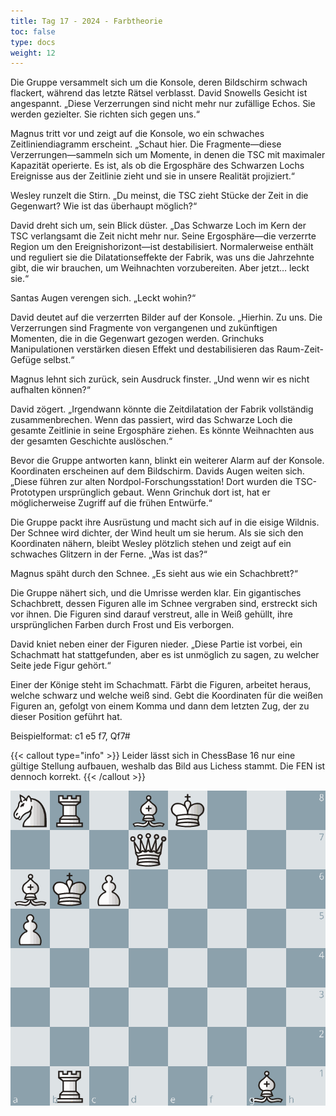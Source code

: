 ```yaml
---
title: Tag 17 - 2024 - Farbtheorie
toc: false
type: docs
weight: 12
---
```


Die Gruppe versammelt sich um die Konsole, deren Bildschirm schwach flackert, während das letzte Rätsel verblasst. David Snowells Gesicht ist angespannt. „Diese Verzerrungen sind nicht mehr nur zufällige Echos. Sie werden gezielter. Sie richten sich gegen uns.“

Magnus tritt vor und zeigt auf die Konsole, wo ein schwaches Zeitliniendiagramm erscheint. „Schaut hier. Die Fragmente—diese Verzerrungen—sammeln sich um Momente, in denen die TSC mit maximaler Kapazität operierte. Es ist, als ob die Ergosphäre des Schwarzen Lochs Ereignisse aus der Zeitlinie zieht und sie in unsere Realität projiziert.“

Wesley runzelt die Stirn. „Du meinst, die TSC zieht Stücke der Zeit in die Gegenwart? Wie ist das überhaupt möglich?“

David dreht sich um, sein Blick düster. „Das Schwarze Loch im Kern der TSC verlangsamt die Zeit nicht mehr nur. Seine Ergosphäre—die verzerrte Region um den Ereignishorizont—ist destabilisiert. Normalerweise enthält und reguliert sie die Dilatationseffekte der Fabrik, was uns die Jahrzehnte gibt, die wir brauchen, um Weihnachten vorzubereiten. Aber jetzt… leckt sie.“

Santas Augen verengen sich. „Leckt wohin?“

David deutet auf die verzerrten Bilder auf der Konsole. „Hierhin. Zu uns. Die Verzerrungen sind Fragmente von vergangenen und zukünftigen Momenten, die in die Gegenwart gezogen werden. Grinchuks Manipulationen verstärken diesen Effekt und destabilisieren das Raum-Zeit-Gefüge selbst.“

Magnus lehnt sich zurück, sein Ausdruck finster. „Und wenn wir es nicht aufhalten können?“

David zögert. „Irgendwann könnte die Zeitdilatation der Fabrik vollständig zusammenbrechen. Wenn das passiert, wird das Schwarze Loch die gesamte Zeitlinie in seine Ergosphäre ziehen. Es könnte Weihnachten aus der gesamten Geschichte auslöschen.“

Bevor die Gruppe antworten kann, blinkt ein weiterer Alarm auf der Konsole. Koordinaten erscheinen auf dem Bildschirm. Davids Augen weiten sich. „Diese führen zur alten Nordpol-Forschungsstation! Dort wurden die TSC-Prototypen ursprünglich gebaut. Wenn Grinchuk dort ist, hat er möglicherweise Zugriff auf die frühen Entwürfe.“

Die Gruppe packt ihre Ausrüstung und macht sich auf in die eisige Wildnis. Der Schnee wird dichter, der Wind heult um sie herum. Als sie sich den Koordinaten nähern, bleibt Wesley plötzlich stehen und zeigt auf ein schwaches Glitzern in der Ferne. „Was ist das?“

Magnus späht durch den Schnee. „Es sieht aus wie ein Schachbrett?“

Die Gruppe nähert sich, und die Umrisse werden klar. Ein gigantisches Schachbrett, dessen Figuren alle im Schnee vergraben sind, erstreckt sich vor ihnen. Die Figuren sind darauf verstreut, alle in Weiß gehüllt, ihre ursprünglichen Farben durch Frost und Eis verborgen.

David kniet neben einer der Figuren nieder. „Diese Partie ist vorbei, ein Schachmatt hat stattgefunden, aber es ist unmöglich zu sagen, zu welcher Seite jede Figur gehört.“

Einer der Könige steht im Schachmatt. Färbt die Figuren, arbeitet heraus, welche schwarz und welche weiß sind. Gebt die Koordinaten für die weißen Figuren an, gefolgt von einem Komma und dann dem letzten Zug, der zu dieser Position geführt hat.

Beispielformat: c1 e5 f7, Qf7#


{{< callout type="info" >}}
   Leider lässt sich in ChessBase 16 nur eine gültige Stellung aufbauen, weshalb das Bild aus Lichess stammt. Die FEN ist dennoch korrekt.
{{< /callout >}}

![Stellung Tag 17](/2024/day17.jpg "NR1BK3/3Q4/BKP5/P7/8/8/8/1R4B1 w - - 0 1")

